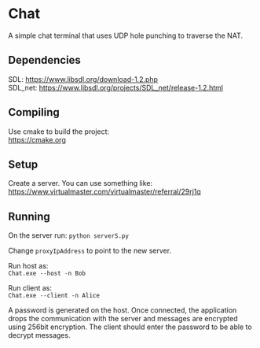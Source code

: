 # Chat
A simple chat terminal that uses UDP hole punching to traverse the NAT.

## Dependencies
SDL: https://www.libsdl.org/download-1.2.php  
SDL_net: https://www.libsdl.org/projects/SDL_net/release-1.2.html  

## Compiling
Use cmake to build the project:  
https://cmake.org

## Setup
Create a server. You can use something like:  
https://www.virtualmaster.com/virtualmaster/referral/29rj1q

## Running
On the server run:
`python serverS.py`

Change `proxyIpAddress` to point to the new server.

Run host as:  
`Chat.exe --host -n Bob`

Run client as:  
`Chat.exe --client -n Alice`

A password is generated on the host. Once connected, the application drops the communication with the server and messages are encrypted using 256bit encryption. The client should enter the password to be able to decrypt messages.
